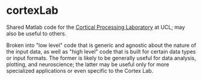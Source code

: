 # cortexLab
Shared Matlab code for the [Cortical Processing Laboratory](www.cortexlab.net) at UCL; may also be useful to others.

Broken into "low level" code that is generic and agnostic about the nature of the input data, as well as "high level" code that is built for certain data types or input formats. The former is likely to be generally useful for data analysis, plotting, and neuroscience; the latter may be useful only for more specialized applications or even specific to the Cortex Lab. 
